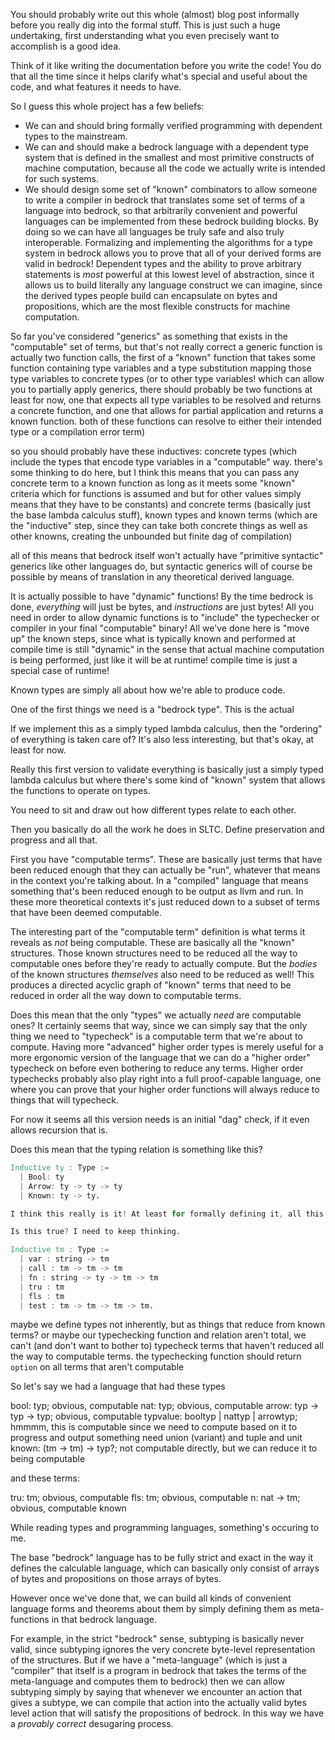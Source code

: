 You should probably write out this whole (almost) blog post informally before you really dig into the formal stuff. This is just such a huge undertaking, first understanding what you even precisely want to accomplish is a good idea.

Think of it like writing the documentation before you write the code! You do that all the time since it helps clarify what's special and useful about the code, and what features it needs to have.












So I guess this whole project has a few beliefs:

- We can and should bring formally verified programming with dependent types to the mainstream.
- We can and should make a bedrock language with a dependent type system that is defined in the smallest and most primitive constructs of machine computation, because all the code we actually write is intended for such systems.
- We should design some set of "known" combinators to allow someone to write a compiler in bedrock that translates some set of terms of a language into bedrock, so that arbitrarily convenient and powerful languages can be implemented from these bedrock building blocks. By doing so we can have all languages be truly safe and also truly interoperable. Formalizing and implementing the algorithms for a type system in bedrock allows you to prove that all of your derived forms are valid in bedrock! Dependent types and the ability to prove arbitrary statements is *most* powerful at this lowest level of abstraction, since it allows us to build literally any language construct we can imagine, since the derived types people build can encapsulate on bytes and propositions, which are the most flexible constructs for machine computation.








So far you've considered "generics" as something that exists in the "computable" set of terms, but that's not really correct
a generic function is actually two function calls, the first of a "known" function that takes some function containing type variables and a type substitution mapping those type variables to concrete types (or to other type variables! which can allow you to partially apply generics, there should probably be two functions at least for now, one that expects all type variables to be resolved and returns a concrete function, and one that allows for partial application and returns a known function. both of these functions can resolve to either their intended type or a compilation error term)


so you should probably have these inductives: concrete types (which include the types that encode type variables in a "computable" way. there's some thinking to do here, but I think this means that you can pass any concrete term to a known function as long as it meets some "known" criteria which for functions is assumed and but for other values simply means that they have to be constants) and concrete terms (basically just the base lambda calculus stuff), known types and known terms (which are the "inductive" step, since they can take both concrete things as well as other knowns, creating the unbounded but finite dag of compilation)

all of this means that bedrock itself won't actually have "primitive syntactic" generics like other languages do, but syntactic generics will of course be possible by means of translation in any theoretical derived language.




It is actually possible to have "dynamic" functions! By the time bedrock is done, *everything* will just be bytes, and *instructions* are just bytes! All you need in order to allow dynamic functions is to "include" the typechecker or compiler in your final "computable" binary! All we've done here is "move up" the known steps, since what is typically known and performed at compile time is still "dynamic" in the sense that actual machine computation is being performed, just like it will be at runtime! compile time is just a special case of runtime!







Known types are simply all about how we're able to produce code.

One of the first things we need is a "bedrock type". This is the actual

If we implement this as a simply typed lambda calculus, then the "ordering" of everything is taken care of?
It's also less interesting, but that's okay, at least for now.

Really this first version to validate everything is basically just a simply typed lambda calculus but where there's some kind of "known" system that allows the functions to operate on types.


You need to sit and draw out how different types relate to each other.

Then you basically do all the work he does in SLTC. Define preservation and progress and all that.





First you have "computable terms". These are basically just terms that have been reduced enough that they can actually be "run", whatever that means in the context you're talking about. In a "compiled" language that means something that's been reduced enough to be output as llvm and run. In these more theoretical contexts it's just reduced down to a subset of terms that have been deemed computable.

The interesting part of the "computable term" definition is what terms it reveals as *not* being computable. These are basically all the "known" structures. Those known structures need to be reduced all the way to computable ones before they're ready to actually compute. But the *bodies* of the known structures *themselves* also need to be reduced as well! This produces a directed acyclic graph of "known" terms that need to be reduced in order all the way down to computable terms.


Does this mean that the only "types" we actually *need* are computable ones? It certainly seems that way, since we can simply say that the only thing we need to "typecheck" is a computable term that we're about to compute. Having more "advanced" higher order types is merely useful for a more ergonomic version of the language that we can do a "higher order" typecheck on before even bothering to reduce any terms. Higher order typechecks probably also play right into a full proof-capable language, one where you can prove that your higher order functions will always reduce to things that will typecheck.

For now it seems all this version needs is an initial "dag" check, if it even allows recursion that is.


Does this mean that the typing relation is something like this?

```v
Inductive ty : Type :=
  | Bool: ty
  | Arrow: ty -> ty -> ty
  | Known: ty -> ty.

I think this really is it! At least for formally defining it, all this "Known" type needs to do to work is to "reduce" in a different way. It yields an abstract description of the type or value or whatever rather than another term. Or rather the term it reduces to *is* the type.

Is this true? I need to keep thinking.

Inductive tm : Type :=
  | var : string -> tm
  | call : tm -> tm -> tm
  | fn : string -> ty -> tm -> tm
  | tru : tm
  | fls : tm
  | test : tm -> tm -> tm -> tm.
```




maybe we define types not inherently, but as things that reduce from known terms?
or maybe our typechecking function and relation aren't total, we can't (and don't want to bother to) typecheck terms that haven't reduced all the way to computable terms. the typechecking function should return `option` on all terms that aren't computable







So let's say we had a language that had these types

bool: typ; obvious, computable
nat: typ; obvious, computable
arrow: typ -> typ -> typ; obvious, computable
typvalue: booltyp | nattyp | arrowtyp; hmmmm, this is computable since we need to compute based on it to progress and output something
need union (variant) and tuple and unit
known: (tm -> tm) -> typ?; not computable directly, but we can reduce it to being computable

and these terms:

tru: tm; obvious, computable
fls: tm; obvious, computable
n: nat -> tm; obvious, computable
known






While reading types and programming languages, something's occuring to me.

The base "bedrock" language has to be fully strict and exact in the way it defines the calculable language, which can basically only consist of arrays of bytes and propositions on those arrays of bytes.

However once we've done that, we can build all kinds of convenient language forms and theorems about them by simply defining them as meta-functions in that bedrock language.

For example, in the strict "bedrock" sense, subtyping is basically never valid, since subtyping ignores the very concrete byte-level representation of the structures. But if we have a "meta-language" (which is just a "compiler" that itself is a program in bedrock that takes the terms of the meta-language and computes them to bedrock) then we can allow subtyping simply by saying that whenever we encounter an action that gives a subtype, we can compile that action into the actually valid bytes level action that will satisfy the propositions of bedrock. In this way we have a *provably correct* desugaring process.
